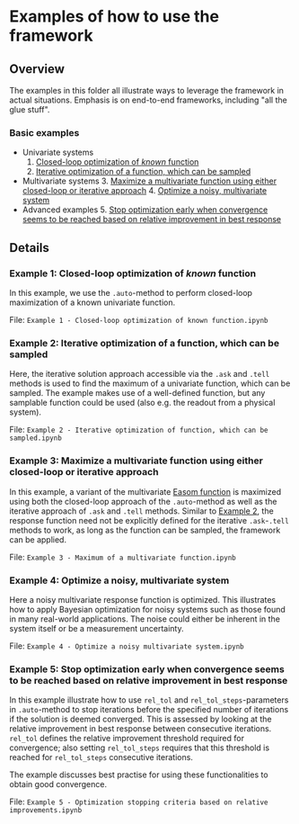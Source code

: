 # Examples of how to use the framework

## Overview
The examples in this folder all illustrate ways to leverage the framework in actual situations. Emphasis is on 
end-to-end frameworks, including "all the glue stuff". 

### Basic examples
* Univariate systems
  1. [Closed-loop optimization of _known_ function](#Example-1:-Closed-loop-optimization-of-_known_-function)
  2. [Iterative optimization of a function, which can be sampled](#Example-2:-Iterative-optimization-of-a-function,-which-can-be-sampled)
* Multivariate systems
  3. [Maximize a multivariate function using either closed-loop or iterative approach](#Example-3:-Maximize-a-multivariate-function-using-either-closed-loop-or-iterative-approach)
  4. [Optimize a noisy, multivariate system](#Example-4:-Optimize-a-noisy,-multivariate-system)
* Advanced examples
  5. [Stop optimization early when convergence seems to be reached based on relative improvement in best response](#Example-5:-Stop-optimization-early-when-convergence-seems-to-be-reached-based-on-relative-improvement-in-best-response)
  

## Details

### Example 1: Closed-loop optimization of _known_ function

In this example, we use the `.auto`-method to perform closed-loop maximization of a known univariate function.

File: `Example 1 - Closed-loop optimization of known function.ipynb`

### Example 2: Iterative optimization of a function, which can be sampled
Here, the iterative solution approach accessible via the `.ask` and `.tell` methods is used to find the maximum of a univariate function, which can be sampled. The example makes use of a well-defined function, but any samplable function could be used (also e.g. the readout from a physical system).

File: `Example 2 - Iterative optimization of function, which can be sampled.ipynb`

### Example 3: Maximize a multivariate function using either closed-loop or iterative approach

In this example, a variant of the multivariate [Easom function](https://www.sfu.ca/~ssurjano/easom.html) is maximized using both the closed-loop approach of the `.auto`-method as well as the iterative approach of `.ask` and `.tell` methods. Similar to [Example 2](#Example-2:-Iterative-optimization-of-a-function,-which-can-be-sampled), the response function need not be explicitly defined for the iterative `.ask`-`.tell` methods to work, as long as the function can be sampled, the framework can be applied.

File: `Example 3 - Maximum of a multivariate function.ipynb`

### Example 4: Optimize a noisy, multivariate system

Here a noisy multivariate response function is optimized. This illustrates how to apply Bayesian optimization for noisy systems such as those found in many real-world applications. The noise could either be inherent in the system itself or be a measurement uncertainty.

File: `Example 4 - Optimize a noisy multivariate system.ipynb`

### Example 5: Stop optimization early when convergence seems to be reached based on relative improvement in best response

In this example illustrate how to use `rel_tol` and `rel_tol_steps`-parameters in `.auto`-method to stop iterations before the specified number of iterations if the solution is deemed converged. This is assessed by looking at the relative improvement in best response between consecutive iterations. `rel_tol` defines the relative improvement threshold required for convergence; also setting `rel_tol_steps` requires that this threshold is reached for `rel_tol_steps` consecutive iterations.

The example discusses best practise for using these functionalities to obtain good convergence.

File: `Example 5 - Optimization stopping criteria based on relative improvements.ipynb`